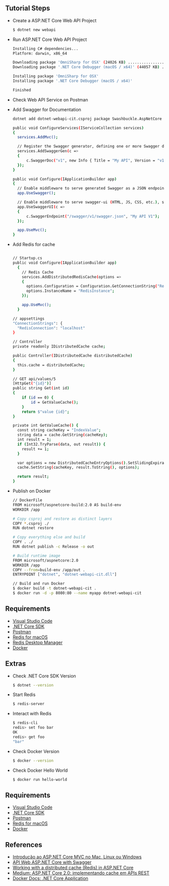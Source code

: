 ## Tutorial Steps

- Create a ASP.NET Core Web API Project
  ```bash
  $ dotnet new webapi
  ```

- Run ASP.NET Core Web API Project
  ```bash
  Installing C# dependencies...
  Platform: darwin, x86_64

  Downloading package 'OmniSharp for OSX' (24026 KB) .................... Done!
  Downloading package '.NET Core Debugger (macOS / x64)' (44057 KB) .................... Done!

  Installing package 'OmniSharp for OSX'
  Installing package '.NET Core Debugger (macOS / x64)'

  Finished
  ```

- Check Web API Service on Postman

- Add Swagger for Documentation
  ```bash
  dotnet add dotnet-webapi-cit.csproj package Swashbuckle.AspNetCore

  public void ConfigureServices(IServiceCollection services)
  {
    services.AddMvc();

    // Register the Swagger generator, defining one or more Swagger documents
    services.AddSwaggerGen(c =>
    {
        c.SwaggerDoc("v1", new Info { Title = "My API", Version = "v1" });
    });
  }

  public void Configure(IApplicationBuilder app)
  {
    // Enable middleware to serve generated Swagger as a JSON endpoint.
    app.UseSwagger();

    // Enable middleware to serve swagger-ui (HTML, JS, CSS, etc.), specifying the Swagger JSON endpoint.
    app.UseSwaggerUI(c =>
    {
        c.SwaggerEndpoint("/swagger/v1/swagger.json", "My API V1");
    });

    app.UseMvc();
  }
  ```

- Add Redis for cache
  ```bash

  // Startup.cs
  public void Configure(IApplicationBuilder app)
    {
      // Redis Cache
      services.AddDistributedRedisCache(options =>
      {
        options.Configuration = Configuration.GetConnectionString("RedisConnection");
        options.InstanceName = "RedisInstance";
      });

      app.UseMvc();
    }  

  // appsettings
  "ConnectionStrings": {
    "RedisConnection": "localhost"
  }

  // Controller
  private readonly IDistributedCache cache;
  
  public Controller(IDistributedCache distributedCache) 
  {
    this.cache = distributedCache;
  }

  // GET api/values/5
  [HttpGet("{id}")]
  public string Get(int id)
  {
      if (id == 0) {
          id = GetValueCache();
      }
      return $"value {id}";
  }

  private int GetValueCache() {
    const string cacheKey = "IndexValue";
    string data = cache.GetString(cacheKey);
    int result = 1;
    if (Int32.TryParse(data, out result)) {
      result += 1;
    }
  
    var options = new DistributedCacheEntryOptions().SetSlidingExpiration(TimeSpan.FromMinutes(5));
    cache.SetString(cacheKey, result.ToString(), options);
  
    return result;
  }

  ```

- Publish on Docker
  ```bash
  // DockerFile
  FROM microsoft/aspnetcore-build:2.0 AS build-env
  WORKDIR /app

  # Copy csproj and restore as distinct layers
  COPY *.csproj ./
  RUN dotnet restore

  # Copy everything else and build
  COPY . ./
  RUN dotnet publish -c Release -o out

  # Build runtime image
  FROM microsoft/aspnetcore:2.0
  WORKDIR /app
  COPY --from=build-env /app/out .
  ENTRYPOINT ["dotnet", "dotnet-webapi-cit.dll"]

  // Build and run Docker
  $ docker build -t dotnet-webapi-cit .
  $ docker run -d -p 8080:80 --name myapp dotnet-webapi-cit
  ```

## Requirements

- [Visual Studio Code](https://code.visualstudio.com/download)
- [.NET Core SDK](https://www.microsoft.com/net/download)
- [Postman](https://www.getpostman.com/)
- [Redis for macOS](https://medium.com/@petehouston/install-and-config-redis-on-mac-os-x-via-homebrew-eb8df9a4f298)
- [ Redis Desktop Manager](https://github.com/uglide/RedisDesktopManager/releases)
- [Docker](https://docs.docker.com/install)

## Extras

- Check .NET Core SDK Version
  ```bash
  $ dotnet --version
  ```

- Start Redis
  ```bash
  $ redis-server
  ```

- Interact with Redis
  ```bash
  $ redis-cli
  redis> set foo bar
  OK
  redis> get foo
  "bar"
  ```

- Check Docker Version
  ```bash
  $ docker --version
  ```

- Check Docker Hello World
  ```bash
  $ docker run hello-world
  ```

## Requirements

- [Visual Studio Code](https://code.visualstudio.com/download)
- [.NET Core SDK](https://www.microsoft.com/net/download)
- [Postman](https://www.getpostman.com/)
- [Redis for macOS](https://medium.com/@petehouston/install-and-config-redis-on-mac-os-x-via-homebrew-eb8df9a4f298)
- [Docker](https://docs.docker.com/install)

## References

- [Introdução ao ASP.NET Core MVC no Mac, Linux ou Windows](https://docs.microsoft.com/pt-br/aspnet/core/tutorials/first-mvc-app-xplat/start-mvc)
- [API Web ASP.NET Core with Swagger](https://docs.microsoft.com/pt-br/aspnet/core/tutorials/web-api-help-pages-using-swagger)
- [Working with a distributed cache (Redis) in ASP.NET Core](https://docs.microsoft.com/pt-br/aspnet/core/performance/caching/distributed#using-a-redis-distributed-cache)
- [Medium: ASP.NET Core 2.0: implementando cache em APIs REST](https://medium.com/@renato.groffe/asp-net-core-2-0-implementando-cache-em-apis-rest-cd2df219f13b)
- [Docker Docs: .NET Core Application](https://docs.docker.com/engine/examples/dotnetcore/#view-the-web-page-running-from-a-container)